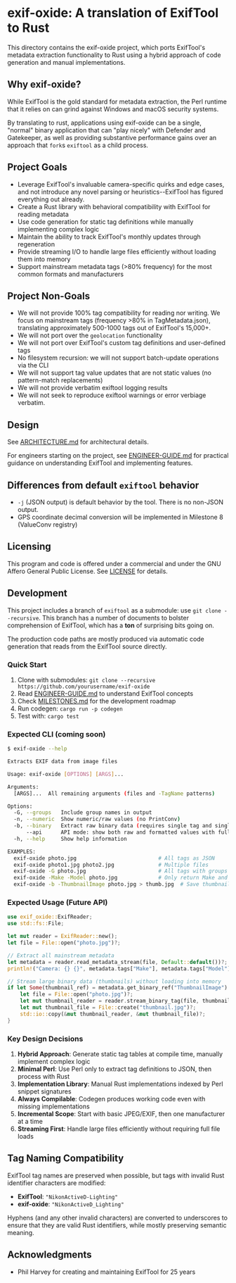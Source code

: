 # exif-oxide: A translation of ExifTool to Rust

This directory contains the exif-oxide project, which ports ExifTool's metadata extraction functionality to Rust using a hybrid approach of code generation and manual implementations.

## Why exif-oxide?

While ExifTool is the gold standard for metadata extraction, the Perl runtime
that it relies on can grind against Windows and macOS security systems.

By translating to rust, applications using exif-oxide can be a single, "normal"
binary application that can "play nicely" with Defender and Gatekeeper, as well
as providing substantive performance gains over an approach that `fork`s
`exiftool` as a child process.

## Project Goals

- Leverage ExifTool's invaluable camera-specific quirks and edge cases, and not introduce any novel parsing or heuristics--ExifTool has figured everything out already.
- Create a Rust library with behavioral compatibility with ExifTool for reading metadata
- Use code generation for static tag definitions while manually implementing complex logic
- Maintain the ability to track ExifTool's monthly updates through regeneration
- Provide streaming I/O to handle large files efficiently without loading them into memory
- Support mainstream metadata tags (>80% frequency) for the most common formats and manufacturers

## Project Non-Goals

- We will not provide 100% tag compatibility for reading nor writing. We focus on mainstream tags (frequency >80% in TagMetadata.json), translating approximately 500-1000 tags out of ExifTool's 15,000+.
- We will not port over the `geolocation` functionality
- We will not port over ExifTool's custom tag definitions and user-defined tags
- No filesystem recursion: we will not support batch-update operations via the CLI
- We will not support tag value updates that are not static values (no pattern-match replacements)
- We will not provide verbatim exiftool logging results
- We will not seek to reproduce exiftool warnings or error verbiage verbatim.

## Design

See [ARCHITECTURE.md](docs/ARCHITECTURE.md) for architectural details.

For engineers starting on the project, see [ENGINEER-GUIDE.md](docs/ENGINEER-GUIDE.md) for practical guidance on understanding ExifTool and implementing features.

## Differences from default `exiftool` behavior

- `-j` (JSON output) is default behavior by the tool. There is no non-JSON output.
- GPS coordinate decimal conversion will be implemented in Milestone 8 (ValueConv registry)

## Licensing

This program and code is offered under a commercial and under the GNU Affero
General Public License. See [LICENSE](./LICENSE) for details.

## Development

This project includes a branch of `exiftool` as a submodule: use `git clone
--recursive`. This branch has a number of documents to bolster comprehension of
ExifTool, which has a **ton** of surprising bits going on.

The production code paths are mostly produced via automatic code generation that
reads from the ExifTool source directly.

### Quick Start

1. Clone with submodules: `git clone --recursive https://github.com/yourusername/exif-oxide`
2. Read [ENGINEER-GUIDE.md](docs/ENGINEER-GUIDE.md) to understand ExifTool concepts
3. Check [MILESTONES.md](docs/MILESTONES.md) for the development roadmap
4. Run codegen: `cargo run -p codegen`
5. Test with: `cargo test`

### Expected CLI (coming soon)

```sh
$ exif-oxide --help

Extracts EXIF data from image files

Usage: exif-oxide [OPTIONS] [ARGS]...

Arguments:
  [ARGS]...  All remaining arguments (files and -TagName patterns)

Options:
  -G, --groups   Include group names in output
  -n, --numeric  Show numeric/raw values (no PrintConv)
  -b, --binary   Extract raw binary data (requires single tag and single file)
      --api      API mode: show both raw and formatted values with full type information
  -h, --help     Show help information

EXAMPLES:
  exif-oxide photo.jpg                          # All tags as JSON
  exif-oxide photo1.jpg photo2.jpg              # Multiple files
  exif-oxide -G photo.jpg                       # All tags with groups
  exif-oxide -Make -Model photo.jpg             # Only return Make and Model tag values
  exif-oxide -b -ThumbnailImage photo.jpg > thumb.jpg  # Save thumbnail
```

### Expected Usage (Future API)

```rust
use exif_oxide::ExifReader;
use std::fs::File;

let mut reader = ExifReader::new();
let file = File::open("photo.jpg")?;

// Extract all mainstream metadata
let metadata = reader.read_metadata_stream(file, Default::default())?;
println!("Camera: {} {}", metadata.tags["Make"], metadata.tags["Model"]);

// Stream large binary data (thumbnails) without loading into memory
if let Some(thumbnail_ref) = metadata.get_binary_ref("ThumbnailImage") {
    let file = File::open("photo.jpg")?;
    let mut thumbnail_reader = reader.stream_binary_tag(file, thumbnail_ref)?;
    let mut thumbnail_file = File::create("thumbnail.jpg")?;
    std::io::copy(&mut thumbnail_reader, &mut thumbnail_file)?;
}
```

### Key Design Decisions

1. **Hybrid Approach**: Generate static tag tables at compile time, manually implement complex logic
2. **Minimal Perl**: Use Perl only to extract tag definitions to JSON, then process with Rust
3. **Implementation Library**: Manual Rust implementations indexed by Perl snippet signatures
4. **Always Compilable**: Codegen produces working code even with missing implementations
5. **Incremental Scope**: Start with basic JPEG/EXIF, then one manufacturer at a time
6. **Streaming First**: Handle large files efficiently without requiring full file loads

## Tag Naming Compatibility

ExifTool tag names are preserved when possible, but tags with invalid Rust
identifier characters are modified:

- **ExifTool**: `"NikonActiveD-Lighting"`
- **exif-oxide**: `"NikonActiveD_Lighting"`

Hyphens (and any other invalid characters) are converted to underscores to
ensure that they are valid Rust identifiers, while mostly preserving semantic
meaning.

## Acknowledgments

- Phil Harvey for creating and maintaining ExifTool for 25 years
